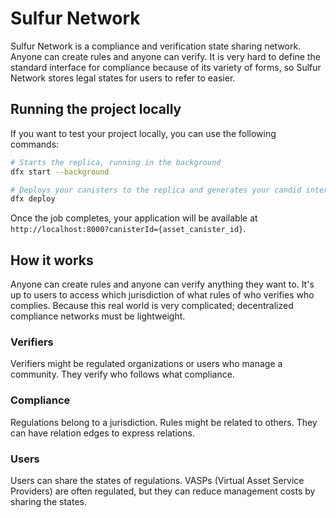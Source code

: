 # Sulfur Network

Sulfur Network is a compliance and verification state sharing network. Anyone can create rules and anyone can verify. It is very hard to define the standard interface for compliance because of its variety of forms, so Sulfur Network stores legal states for users to refer to easier.

## Running the project locally

If you want to test your project locally, you can use the following commands:

```bash
# Starts the replica, running in the background
dfx start --background

# Deploys your canisters to the replica and generates your candid interface
dfx deploy
```

Once the job completes, your application will be available at `http://localhost:8000?canisterId={asset_canister_id}`.

## How it works

Anyone can create rules and anyone can verify anything they want to. It's up to users to access which jurisdiction of what rules of who verifies who complies. Because this real world is very complicated; decentralized compliance networks must be lightweight.

### Verifiers

Verifiers might be regulated organizations or users who manage a community. They verify who follows what compliance.

### Compliance

Regulations belong to a jurisdiction. Rules might be related to others. They can have relation edges to express relations.

### Users

Users can share the states of regulations. VASPs (Virtual Asset Service Providers) are often regulated, but they can reduce management costs by sharing the states.
